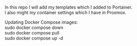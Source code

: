 <p>In this repo I will add my templates which I added to Portainer.<br>  
I also might my container settings which I have in Proxmox.</p>

<p>Updating Docker Compose images:<br>  
sudo docker compose down<br>  
sudo docker compose pull<br>  
sudo docker compose up -d<br></p>
